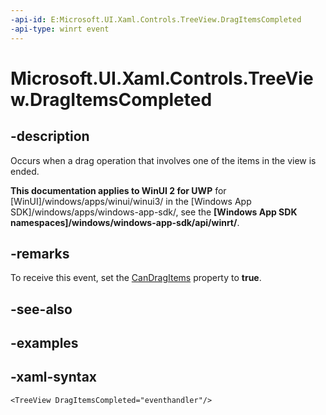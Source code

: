 ```yaml
---
-api-id: E:Microsoft.UI.Xaml.Controls.TreeView.DragItemsCompleted
-api-type: winrt event
---
```

<!-- Event syntax.
public event TypedEventHandler DragItemsCompleted<TreeView, TreeViewDragItemsCompletedEventArgs>
-->

# Microsoft.UI.Xaml.Controls.TreeView.DragItemsCompleted


## -description

Occurs when a drag operation that involves one of the items in the view is ended.


**This documentation applies to WinUI 2 for UWP** for [WinUI]/windows/apps/winui/winui3/ in the [Windows App SDK]/windows/apps/windows-app-sdk/, see the **[Windows App SDK namespaces]/windows/windows-app-sdk/api/winrt/**.

## -remarks

To receive this event, set the [CanDragItems](treeview_candragitems.md) property to **true**.


## -see-also


## -examples


## -xaml-syntax

```xaml
<TreeView DragItemsCompleted="eventhandler"/>
```


